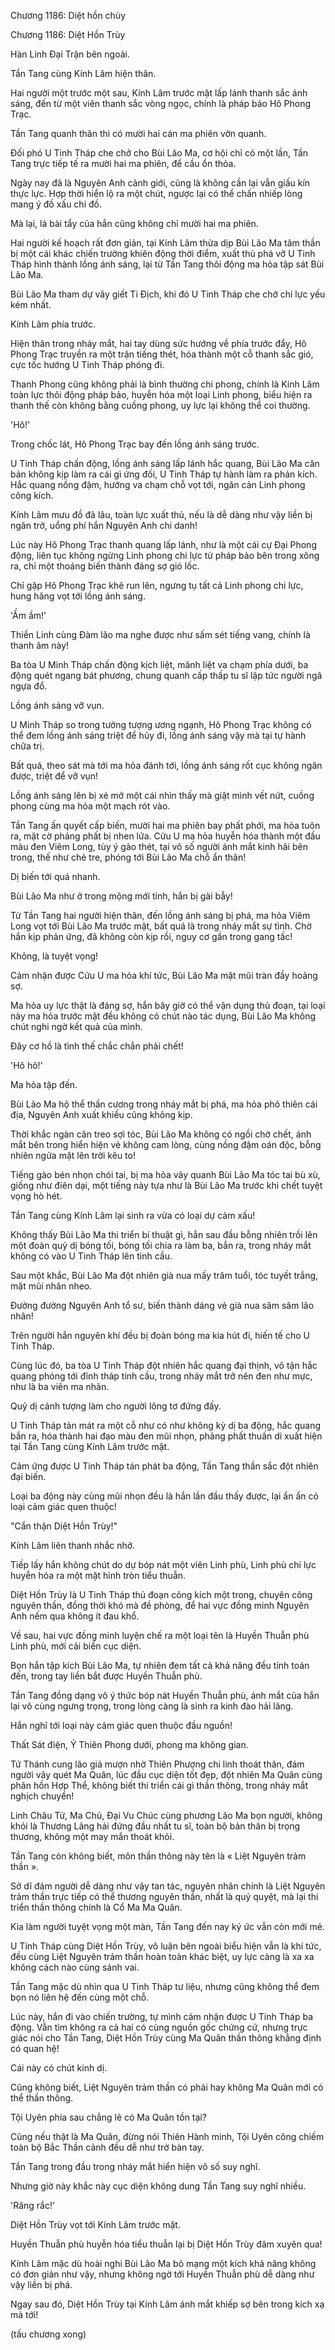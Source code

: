 




Chương 1186: Diệt hồn chùy


Chương 1186: Diệt Hồn Trùy

Hàn Linh Đại Trận bên ngoài.

Tần Tang cùng Kính Lâm hiện thân.

Hai người một trước một sau, Kính Lâm trước mặt lấp lánh thanh sắc ánh sáng, đến từ một viên thanh sắc vòng ngọc, chính là pháp bảo Hô Phong Trạc.

Tần Tang quanh thân thì có mười hai cán ma phiên vờn quanh.

Đối phó U Tinh Tháp che chở cho Bùi Lão Ma, cơ hội chỉ có một lần, Tần Tang trực tiếp tế ra mười hai ma phiên, để cầu ổn thỏa.

Ngày nay đã là Nguyên Anh cảnh giới, cũng là không cần lại vẫn giấu kín thực lực. Hợp thời hiển lộ ra một chút, ngược lại có thể chấn nhiếp lòng mang ý đồ xấu chi đồ.

Mà lại, lá bài tẩy của hắn cũng không chỉ mười hai ma phiên.

Hai người kế hoạch rất đơn giản, tại Kính Lâm thừa dịp Bùi Lão Ma tâm thần bị một cái khác chiến trường khiên động thời điểm, xuất thủ phá vỡ U Tinh Tháp hình thành lồng ánh sáng, lại từ Tần Tang thôi động ma hỏa tập sát Bùi Lão Ma.

Bùi Lão Ma tham dự vây giết Ti Địch, khi đó U Tinh Tháp che chở chi lực yếu kém nhất.

Kính Lâm phía trước.

Hiện thân trong nháy mắt, hai tay dùng sức hướng về phía trước đẩy, Hô Phong Trạc truyền ra một trận tiếng thét, hóa thành một cỗ thanh sắc gió, cực tốc hướng U Tinh Tháp phóng đi.

Thanh Phong cũng không phải là bình thường chi phong, chính là Kính Lâm toàn lực thôi động pháp bảo, huyễn hóa một loại Linh phong, biểu hiện ra thanh thế còn không bằng cuồng phong, uy lực lại không thể coi thường.

'Hô!'

Trong chốc lát, Hô Phong Trạc bay đến lồng ánh sáng trước.

U Tinh Tháp chấn động, lồng ánh sáng lấp lánh hắc quang, Bùi Lão Ma căn bản không kịp làm ra cái gì ứng đối, U Tinh Tháp tự hành làm ra phản kích. Hắc quang nồng đậm, hướng va chạm chỗ vọt tới, ngăn cản Linh phong công kích.

Kính Lâm mưu đồ đã lâu, toàn lực xuất thủ, nếu là dễ dàng như vậy liền bị ngăn trở, uổng phí hắn Nguyên Anh chi danh!

Lúc này Hô Phong Trạc thanh quang lấp lánh, như là một cái cự Đại Phong động, liên tục không ngừng Linh phong chi lực từ pháp bảo bên trong xông ra, chỉ một thoáng biến thành đáng sợ gió lốc.

Chỉ gặp Hô Phong Trạc khẽ run lên, ngưng tụ tất cả Linh phong chi lực, hung hăng vọt tới lồng ánh sáng.

'Ầm ầm!'

Thiền Linh cùng Đàm lão ma nghe được như sấm sét tiếng vang, chính là thanh âm này!

Ba tòa U Minh Tháp chấn động kịch liệt, mãnh liệt va chạm phía dưới, ba động quét ngang bát phương, chung quanh cấp thấp tu sĩ lập tức người ngã ngựa đổ.

Lồng ánh sáng vỡ vụn.

U Minh Tháp so trong tưởng tượng ương ngạnh, Hô Phong Trạc không có thể đem lồng ánh sáng triệt để hủy đi, lồng ánh sáng vậy mà tại tự hành chữa trị.

Bất quá, theo sát mà tới ma hỏa đánh tới, lồng ánh sáng rốt cục không ngăn được, triệt để vỡ vụn!

Lồng ánh sáng lên bị xé mở một cái nhìn thấy mà giật mình vết nứt, cuồng phong cùng ma hỏa một mạch rót vào.

Tần Tang ấn quyết cấp biến, mười hai ma phiên bay phất phới, ma hỏa tuôn ra, mặt cờ phảng phất bị nhen lửa. Cửu U ma hỏa huyễn hóa thành một đầu màu đen Viêm Long, tùy ý gào thét, tại vô số người ánh mắt kinh hãi bên trong, thế như chẻ tre, phóng tới Bùi Lão Ma chỗ ẩn thân!

Dị biến tới quá nhanh.

Bùi Lão Ma như ở trong mộng mới tỉnh, hắn bị gài bẫy!

Từ Tần Tang hai người hiện thân, đến lồng ánh sáng bị phá, ma hỏa Viêm Long vọt tới Bùi Lão Ma trước mặt, bất quá là trong nháy mắt sự tình. Chờ hắn kịp phản ứng, đã không còn kịp rồi, nguy cơ gần trong gang tấc!

Không, là tuyệt vọng!

Cảm nhận được Cửu U ma hỏa khí tức, Bùi Lão Ma mặt mũi tràn đầy hoảng sợ.

Ma hỏa uy lực thật là đáng sợ, hắn bây giờ có thể vận dụng thủ đoạn, tại loại này ma hỏa trước mặt đều không có chút nào tác dụng, Bùi Lão Ma không chút nghi ngờ kết quả của mình.

Đây cơ hồ là tình thế chắc chắn phải chết!

'Hô hô!'

Ma hỏa tập đến.

Bùi Lão Ma hộ thể thần cương trong nháy mắt bị phá, ma hỏa phô thiên cái địa, Nguyên Anh xuất khiếu cũng không kịp.

Thời khắc ngàn cân treo sợi tóc, Bùi Lão Ma không có ngồi chờ chết, ánh mắt bên trong hiển hiện vẻ không cam lòng, cùng nồng đậm oán độc, bỗng nhiên ngửa mặt lên trời kêu to!

Tiếng gào bén nhọn chói tai, bị ma hỏa vây quanh Bùi Lão Ma tóc tai bù xù, giống như điên dại, một tiếng này tựa như là Bùi Lão Ma trước khi chết tuyệt vọng hò hét.

Tần Tang cùng Kính Lâm lại sinh ra vừa có loại dự cảm xấu!

Không thấy Bùi Lão Ma thi triển bí thuật gì, hắn sau đầu bỗng nhiên trồi lên một đoàn quỷ dị bóng tối, bóng tối chia ra làm ba, bắn ra, trong nháy mắt không có vào U Tinh Tháp lên tinh cầu.

Sau một khắc, Bùi Lão Ma đột nhiên già nua mấy trăm tuổi, tóc tuyết trắng, mặt mũi nhăn nheo.

Đường đường Nguyên Anh tổ sư, biến thành dáng vẻ già nua sâm sâm lão nhân!

Trên người hắn nguyên khí đều bị đoàn bóng ma kia hút đi, hiến tế cho U Tinh Tháp.

Cùng lúc đó, ba tòa U Tinh Tháp đột nhiên hắc quang đại thịnh, vô tận hắc quang phóng tới đỉnh tháp tinh cầu, trong nháy mắt trở nên đen như mực, như là ba viên ma nhãn.

Quỷ dị cảnh tượng làm cho người lông tơ đứng đấy.

U Tinh Tháp tản mát ra một cỗ như có như không kỳ dị ba động, hắc quang bắn ra, hóa thành hai đạo màu đen mũi nhọn, phảng phất thuấn di xuất hiện tại Tần Tang cùng Kính Lâm trước mặt.

Cảm ứng được U Tinh Tháp tán phát ba động, Tần Tang thần sắc đột nhiên đại biến.

Loại ba động này cùng mũi nhọn đều là hắn lần đầu thấy được, lại ẩn ẩn có loại cảm giác quen thuộc!

"Cẩn thận Diệt Hồn Trùy!"

Kính Lâm liên thanh nhắc nhở.

Tiếp lấy hắn không chút do dự bóp nát một viên Linh phù, Linh phù chi lực huyễn hóa ra một mặt hình tròn tiểu thuẫn.

Diệt Hồn Trùy là U Tinh Tháp thủ đoạn công kích một trong, chuyên công nguyên thần, đồng thời khó mà đề phòng, để hai vực đồng minh Nguyên Anh nếm qua không ít đau khổ.

Về sau, hai vực đồng minh luyện chế ra một loại tên là Huyền Thuẫn phù Linh phù, mới cải biến cục diện.

Bọn hắn tập kích Bùi Lão Ma, tự nhiên đem tất cả khả năng đều tính toán đến, trong tay liền bắt được Huyền Thuẫn phù.

Tần Tang đồng dạng vô ý thức bóp nát Huyền Thuẫn phù, ánh mắt của hắn lại vô cùng ngưng trọng, trong lòng càng là sinh ra kinh đào hải lãng.

Hắn nghĩ tới loại này cảm giác quen thuộc đầu nguồn!

Thất Sát điện, Ỷ Thiên Phong dưới, phong ma không gian.

Tứ Thánh cung lão giả mượn nhờ Thiên Phượng chi linh thoát thân, đám người vây quét Ma Quân, lúc đầu cục diện tốt đẹp, đột nhiên Ma Quân cùng phân hồn Hợp Thể, không biết thi triển cái gì thần thông, trong nháy mắt nghịch chuyển!

Linh Châu Tử, Ma Chủ, Đại Vu Chúc cùng phương Lão Ma bọn người, không khỏi là Thương Lãng hải đứng đầu nhất tu sĩ, toàn bộ bản thân bị trọng thương, không một may mắn thoát khỏi.

Tần Tang còn không biết, môn thần thông này tên là « Liệt Nguyên trảm thần ».

Sở dĩ đám người dễ dàng như vậy tan tác, nguyên nhân chính là Liệt Nguyên trảm thần trực tiếp có thể thương nguyên thần, nhất là quỷ quyệt, mà lại thi triển thần thông chính là Cổ Ma Ma Quân.

Kia làm người tuyệt vọng một màn, Tần Tang đến nay ký ức vẫn còn mới mẻ.

U Tinh Tháp cùng Diệt Hồn Trùy, vô luận bên ngoài biểu hiện vẫn là khí tức, đều cùng Liệt Nguyên trảm thần hoàn toàn khác biệt, uy lực càng là xa xa không cách nào cùng sánh vai.

Tần Tang mặc dù nhìn qua U Tinh Tháp tư liệu, nhưng cũng không thể đem bọn nó liên hệ đến cùng một chỗ.

Lúc này, hắn đi vào chiến trường, tự mình cảm nhận được U Tinh Tháp ba động. Vẫn tìm không ra cả hai có cùng nguồn gốc chứng cứ, nhưng trực giác nói cho Tần Tang, Diệt Hồn Trùy cùng Ma Quân thần thông khẳng định có quan hệ!

Cái này có chút kinh dị.

Cũng không biết, Liệt Nguyên trảm thần có phải hay không Ma Quân mới có thể thần thông.

Tội Uyên phía sau chẳng lẽ có Ma Quân tồn tại?

Cũng nếu thật là Ma Quân, đừng nói Thiên Hành minh, Tội Uyên công chiếm toàn bộ Bắc Thần cảnh đều dễ như trở bàn tay.

Tần Tang trong đầu trong nháy mắt hiển hiện vô số suy nghĩ.

Nhưng giờ này khắc này cục diện không dung Tần Tang suy nghĩ nhiều.

'Răng rắc!'

Diệt Hồn Trùy vọt tới Kính Lâm trước mặt.

Huyền Thuẫn phù huyễn hóa tiểu thuẫn lại bị Diệt Hồn Trùy đâm xuyên qua!

Kính Lâm mặc dù hoài nghi Bùi Lão Ma bỏ mạng một kích khả năng không có đơn giản như vậy, nhưng không ngờ tới Huyền Thuẫn phù dễ dàng như vậy liền bị phá.

Ngay sau đó, Diệt Hồn Trùy tại Kính Lâm ánh mắt khiếp sợ bên trong kích xạ mà tới!

(tấu chương xong)




